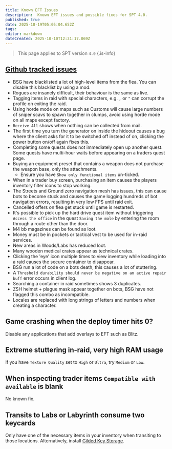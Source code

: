 ```yaml
---
title: Known EFT Issues
description:  Known EFT issues and possible fixes for SPT 4.0.
published: true
date: 2025-10-19T05:05:04.652Z
tags: 
editor: markdown
dateCreated: 2025-10-10T12:31:17.069Z
---
```


> This page applies to SPT version `4.0`
{.is-info}

## [Github tracked issues](<https://github.com/sp-tarkov/build/wiki/Known-non-SPT-issues>)
- BSG have blacklisted a lot of high-level items from the flea. You can disable this blacklist by using a mod.
- Rogues are insanely difficult, their behaviour is the same as live.
- Tagging items in raid with special characters, e.g. `,` or `"` can corrupt the profile on exiting the raid.
- Using horde mode on maps such as Customs will cause large numbers of sniper scavs to spawn together in clumps, avoid using horde mode on all maps except factory.
- `Receive All` shows when nothing can be collected from mail.
- The first time you turn the generator on inside the hideout causes a bug where the client asks for it to be switched off instead of on, clicking the power button on/off again fixes this.
- Completing some quests does not immediately open up another quest. Some quests have multi-hour waits before appearing on a traders quest page.
- Buying an equipment preset that contains a weapon does not purchase the weapon base, only the attachments.
  - Ensure you have `Show only functional items` un-ticked.
- When in a trader buy screen, purchasing an item causes the players inventory filter icons to stop working.
- The Streets and Ground zero navigation mesh has issues, this can cause bots to become stuck and causes the game logging hundreds of bot navigation errors, resulting in very low FPS until raid exit.
- Cancelled offers on flea get stuck until game is restarted.
- It's possible to pick up the hard drive quest item without triggering `Access the office` in the quest `Saving the mole` by entering the room through a route other than the door.
- M4 bb magazines can be found as loot.
- Money must be in pockets or tactical vest to be used for in-raid services.
- New areas in Woods/Labs has reduced loot.
- Many wooden medical crates appear as technical crates.
- Clicking the 'eye' icon multiple times to view inventory while loading into a raid causes the secure container to disappear.
- BSG run a lot of code on a bots death, this causes a lot of stuttering.
- A `Threshold durability should never be negative on an active repair buff` error occurs in client log.
- Searching a container in raid sometimes shows 3 duplicates.
- ZSH helmet + plague mask appear together on bots, BSG have not flagged this combo as incompatible.
- Locales are replaced with long strings of letters and numbers when creating a character.

## Game crashing when the deploy timer hits 0?
Disable any applications that add overlays to EFT such as Blitz.

## Extreme stuttering in-raid, very high RAM usage
If you have `Texture Quality` set to `High` or `Ultra`, try `Medium` or `Low`.

## When inspecting trader items `Compatible with available` is blank
No known fix.

## Transits to Labs or Labyrinth consume two keycards
Only have one of the necessary items in your inventory when transiting to those locations.
Alternatively, install [Gilded Key Storage](<https://forge.sp-tarkov.com/mod/865/gilded-key-storage>).